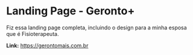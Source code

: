 # Landing Page - Geronto+
Fiz essa landing page completa, incluindo o design para a minha esposa que é Fisioterapeuta.

**Link:** https://gerontomais.com.br
